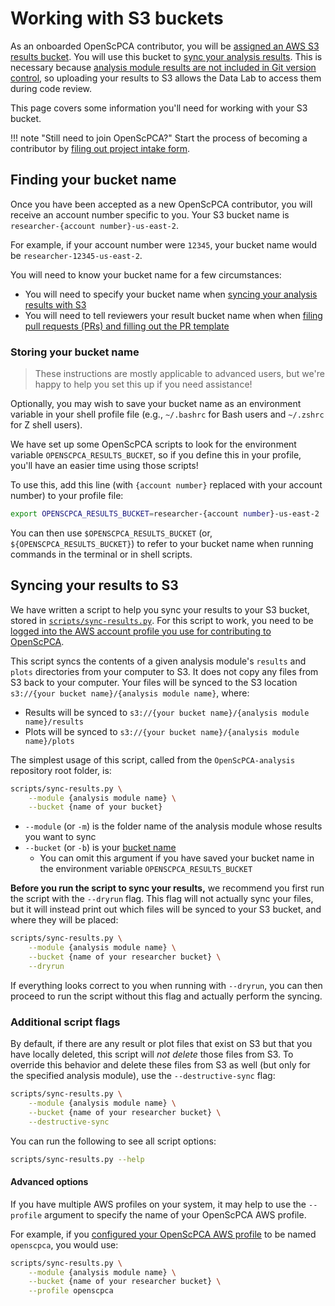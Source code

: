 # Working with S3 buckets

As an onboarded OpenScPCA contributor, you will be [assigned an AWS S3 results bucket](../../getting-started/accessing-resources/index.md#getting-access-to-aws).
You will use this bucket to [sync your analysis results](#syncing-your-results-to-s3).
This is necessary because [analysis module results are not included in Git version control](../../contributing-to-analyses/analysis-modules/index.md#skeleton-analysis-module-contents), so uploading your results to S3 allows the Data Lab to access them during code review.

This page covers some information you'll need for working with your S3 bucket.

!!! note "Still need to join OpenScPCA?"
    Start the process of becoming a contributor by [filing out project intake form](https://share.hsforms.com/1MlLtkGYSQa6j23HY_0fKaw336z0).


## Finding your bucket name

Once you have been accepted as a new OpenScPCA contributor, you will receive an account number specific to you.
Your S3 bucket name is `researcher-{account number}-us-east-2`.

For example, if your account number were `12345`, your bucket name would be `researcher-12345-us-east-2`.

You will need to know your bucket name for a few circumstances:

- You will need to specify your bucket name when [syncing your analysis results with S3](#syncing-your-results-to-s3)
- You will need to tell reviewers your result bucket name when when [filing pull requests (PRs) and filling out the PR template](../../contributing-to-analyses/creating-pull-requests/pull-request-template.md)

### Storing your bucket name

> These instructions are mostly applicable to advanced users, but we're happy to help you set this up if you need assistance!

Optionally, you may wish to save your bucket name as an environment variable in your shell profile file (e.g., `~/.bashrc` for Bash users and `~/.zshrc` for Z shell users).

We have set up some OpenScPCA scripts to look for the environment variable `OPENSCPCA_RESULTS_BUCKET`, so if you define this in your profile, you'll have an easier time using those scripts!

To use this, add this line (with `{account number}` replaced with your account number) to your profile file:

```sh
export OPENSCPCA_RESULTS_BUCKET=researcher-{account number}-us-east-2
```

You can then use `$OPENSCPCA_RESULTS_BUCKET` (or, `${OPENSCPCA_RESULTS_BUCKET}`) to refer to your bucket name when running commands in the terminal or in shell scripts.


## Syncing your results to S3

We have written a script to help you sync your results to your S3 bucket, stored in [`scripts/sync-results.py`](https://github.com/AlexsLemonade/OpenScPCA-analysis/blob/main/scripts/sync-results.py).
For this script to work, you need to be [logged into the AWS account profile you use for contributing to OpenScPCA](../../technical-setup/environment-setup/configure-aws-cli.md#logging-in-to-a-new-session).

This script syncs the contents of a given analysis module's `results` and `plots` directories from your computer to S3.
It does not copy any files from S3 back to your computer.
Your files will be synced to the S3 location `s3://{your bucket name}/{analysis module name}`, where:

- Results will be synced to `s3://{your bucket name}/{analysis module name}/results`
- Plots will be synced to `s3://{your bucket name}/{analysis module name}/plots`


The simplest usage of this script, called from the `OpenScPCA-analysis` repository root folder, is:

```sh
scripts/sync-results.py \
    --module {analysis module name} \
    --bucket {name of your bucket}
```

- `--module` (or `-m`) is the folder name of the analysis module whose results you want to sync
- `--bucket` (or `-b`) is your [bucket name](#finding-your-bucket-name)
  - You can omit this argument if you have saved your bucket name in the environment variable `OPENSCPCA_RESULTS_BUCKET`

**Before you run the script to sync your results,** we recommend you first run the script with the `--dryrun` flag.
This flag will not actually sync your files, but it will instead print out which files will be synced to your S3 bucket, and where they will be placed:

```sh
scripts/sync-results.py \
    --module {analysis module name} \
    --bucket {name of your researcher bucket} \
    --dryrun
```

If everything looks correct to you when running with `--dryrun`, you can then proceed to run the script without this flag and actually perform the syncing.

### Additional script flags

By default, if there are any result or plot files that exist on S3 but that you have locally deleted, this script will _not delete_ those files from S3.
To override this behavior and delete these files from S3 as well (but only for the specified analysis module), use the `--destructive-sync` flag:
```sh
scripts/sync-results.py \
    --module {analysis module name} \
    --bucket {name of your researcher bucket} \
    --destructive-sync
```

You can run the following to see all script options:

```sh
scripts/sync-results.py --help
```

#### Advanced options

If you have multiple AWS profiles on your system, it may help to use the `--profile` argument to specify the name of your OpenScPCA AWS profile.

For example, if you [configured your OpenScPCA AWS profile](../../technical-setup/environment-setup/configure-aws-cli.md) to be named `openscpca`, you would use:

```sh
scripts/sync-results.py \
    --module {analysis module name} \
    --bucket {name of your researcher bucket} \
    --profile openscpca
```
